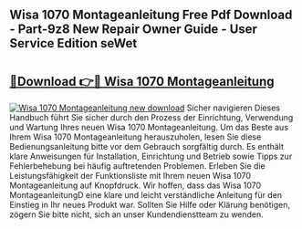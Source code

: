 ## Wisa 1070 Montageanleitung Free Pdf Download - Part-9z8 New Repair Owner Guide - User Service Edition seWet

# <h2><a href="http://df8abl.blite.top/?on=Wisa+1070+Montageanleitung">🔗Download 👉🔴 Wisa 1070 Montageanleitung</a></h2>

[![Wisa 1070 Montageanleitung new download](https://i.imgur.com/lujVjoI.png)](http://df8abl.blite.top/?on=Wisa+1070+Montageanleitung)
Sicher navigieren Dieses Handbuch führt Sie sicher durch den Prozess der Einrichtung, Verwendung und Wartung Ihres neuen Wisa 1070 Montageanleitung. Um das Beste aus Ihrem Wisa 1070 Montageanleitung herauszuholen, lesen Sie diese Bedienungsanleitung bitte vor dem Gebrauch sorgfältig durch. Es enthält klare Anweisungen für Installation, Einrichtung und Betrieb sowie Tipps zur Fehlerbehebung bei häufig auftretenden Problemen. Erleben Sie die Leistungsfähigkeit der Funktionsliste mit Ihrem neuen Wisa 1070 Montageanleitung auf Knopfdruck. Wir hoffen, dass das Wisa 1070 MontageanleitungD eine klare und leicht verständliche Anleitung für den Einstieg in Ihr neues Produkt war. Sollten Sie Hilfe oder Klärung benötigen, zögern Sie bitte nicht, sich an unser Kundendienstteam zu wenden.
